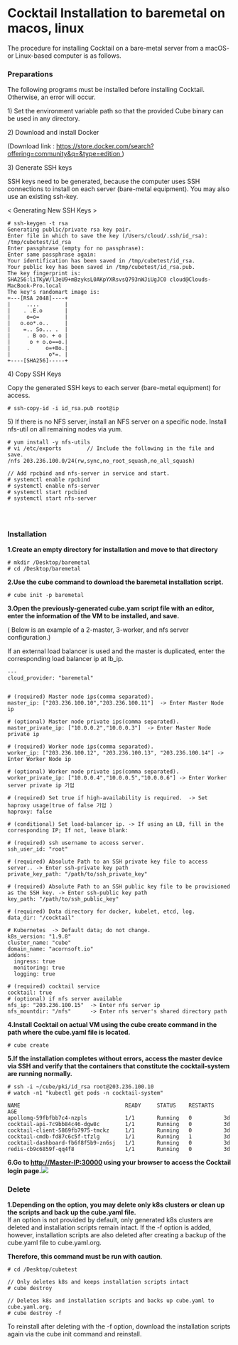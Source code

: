 # Cocktail Installation to baremetal on macos, linux

The procedure for installing Cocktail on a bare-metal server from a macOS- or Linux-based computer is as follows.

### **Preparations**

The following programs must be installed before installing Cocktail. Otherwise, an error will occur.

1\) Set the environment variable path so that the provided Cube binary can be used in any directory.

2\) Download and install Docker

\(Download link : [https://store.docker.com/search?offering=community&q=&type=edition ](https://store.docker.com/search?offering=community&q=&type=edition)\)

3\) Generate SSH keys

SSH keys need to be generated, because the computer uses SSH connections to install on each server (bare-metal equipment). You may also use an existing ssh-key.

&lt; Generating New SSH Keys  &gt;

```
# ssh-keygen -t rsa
Generating public/private rsa key pair.
Enter file in which to save the key (/Users/cloud/.ssh/id_rsa): /tmp/cubetest/id_rsa
Enter passphrase (empty for no passphrase):
Enter same passphrase again:
Your identification has been saved in /tmp/cubetest/id_rsa.
Your public key has been saved in /tmp/cubetest/id_rsa.pub.
The key fingerprint is:
SHA256:liTKyW/l3eU9+mBzyksL0AKpYXRsvsQ793nWJiUgJC0 cloud@Clouds-MacBook-Pro.local
The key's randomart image is:
+---[RSA 2048]----+
|     ....        |
|    . .E.o       |
|     o=o=        |
|   o.oo*.o..     |
|    =.. So... .  |
|     . B oo. + o |
|      o + o.o==o.|
|     .     o=+Bo.|
|            o*=. |
+----[SHA256]-----+
```

4\) Copy SSH Keys

Copy the generated SSH keys to each server (bare-metal equipment) for access.

```
# ssh-copy-id -i id_rsa.pub root@ip
```

5\) If there is no NFS server, install an NFS server on a specific node. Install nfs-util on all remaining nodes via yum.

```
# yum install -y nfs-utils
# vi /etc/exports        // Include the following in the file and save. 
/nfs 203.236.100.0/24(rw,sync,no_root_squash,no_all_squash)

// Add rpcbind and nfs-server in service and start.
# systemctl enable rpcbind
# systemctl enable nfs-server
# systemctl start rpcbind
# systemctl start nfs-server
```

#### ㅤ

### Installation

**1.Create an empty directory for installation and move to that directory**

```
# mkdir /Desktop/baremetal
# cd /Desktop/baremetal
```

**2.Use the cube command to download the baremetal installation script.**

```
# cube init -p baremetal
```

**3.Open the previously-generated cube.yam script file with an editor, enter the information of the VM to be installed, and save.**

\( Below is an example of a 2-master, 3-worker, and nfs server configuration.\)

If an external load balancer is used and the master is duplicated, enter the corresponding load balancer ip at lb_ip.

```
---
cloud_provider: "baremetal"


# (required) Master node ips(comma separated).
master_ip: ["203.236.100.10","203.236.100.11"]  -> Enter Master Node ip 

# (optional) Master node private ips(comma separated).
master_private_ip: ["10.0.0.2","10.0.0.3"]  -> Enter Master Node private ip

# (required) Worker node ips(comma separated).
worker_ip: ["203.236.100.12", "203.236.100.13", "203.236.100.14"] -> Enter Worker Node ip

# (optional) Worker node private ips(comma separated).
worker_private_ip: ["10.0.0.4","10.0.0.5","10.0.0.6"] -> Enter Worker server private ip 기입

# (required) Set true if high-availability is required.  -> Set haproxy usage(true of false 기입 )
haproxy: false

# (conditional) Set load-balancer ip. -> If using an LB, fill in the corresponding IP; If not, leave blank:

# (required) ssh username to access server.
ssh_user_id: "root" 

# (required) Absolute Path to an SSH private key file to access server.. -> Enter ssh-private key path
private_key_path: "/path/to/ssh_private_key"

# (required) Absolute Path to an SSH public key file to be provisioned as the SSH key. -> Enter ssh-public key path 
key_path: "/path/to/ssh_public_key"

# (required) Data directory for docker, kubelet, etcd, log.
data_dir: "/cocktail"

# Kubernetes  -> Default data; do not change.
k8s_version: "1.9.8"
cluster_name: "cube"
domain_name: "acornsoft.io"
addons:
  ingress: true
  monitoring: true
  logging: true

# (required) cocktail service
cocktail: true
# (optional) if nfs server available
nfs_ip: "203.236.100.15"  -> Enter nfs server ip
nfs_mountdir: "/nfs"      -> Enter nfs server's shared directory path
```

**4.Install Cocktail on actual VM using the cube create command in the path where the cube.yaml file is located.**

```
# cube create
```

**5.If the installation completes without errors, access the master device via SSH and verify that the containers that constitute the cocktail-system are running normally.**

```
# ssh -i ~/cube/pki/id_rsa root@203.236.100.10
# watch -n1 "kubectl get pods -n cocktail-system"

NAME                                 READY     STATUS    RESTARTS   AGE
apollomq-59fbfbb7c4-nzpls            1/1       Running   0          3d
cocktail-api-7c9bb84c46-dgw8c        1/1       Running   0          3d
cocktail-client-5869fb7975-tmckz     1/1       Running   0          3d
cocktail-cmdb-fd87c6c5f-tfzlg        1/1       Running   1          3d
cocktail-dashboard-fb6f8f5b9-zn6sj   1/1       Running   0          3d
redis-cb9c6859f-qq4f8                1/1       Running   0          3d
```

**6.Go to **[http://Master-IP:30000](http://Master-IP:30000)** using your browser to access the Cocktail login page.**![](/assets/baremetal_login.jpeg)

### **Delete**

**1.Depending on the option, you may delete only k8s clusters or clean up the scripts and back up the cube.yaml file.**  
If an option is not provided by default, only generated k8s clusters are deleted and installation scripts remain intact. If the -f option is added, however, installation scripts are also deleted after creating a backup of the cube.yaml file to cube.yaml.org.

**Therefore, this command must be run with caution**.

```
# cd /Desktop/cubetest

// Only deletes k8s and keeps installation scripts intact 
# cube destroy

// Deletes k8s and installation scripts and backs up cube.yaml to cube.yaml.org. 
# cube destroy -f
```

To reinstall after deleting with the -f option, download the installation scripts again via the cube init command and reinstall.


